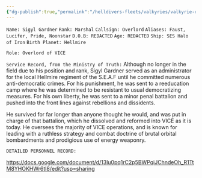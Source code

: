 ```yaml
---
{"dg-publish":true,"permalink":"/helldivers-fleets/valkyries/valkyrie-operators/scorpius/","noteIcon":"","created":"2024-04-02T21:59:33.895+02:00","updated":"2024-04-02T22:01:02.925+02:00"}
---
```


`Name: Sigyl Gardner`
`Rank: Marshal`
`Callsign: Overlord`
`Aliases: Faust, Lucifer, Pride, Noonstar`
`D.O.B: REDACTED`
`Age: REDACTED`
`Ship: SES Halo of Iron`
`Birth Planet: Hellmire`

`Role: Overlord of VICE`

`Service Record, from the Ministry of Truth:`
Although no longer in the field due to his position and rank, Sigyl Gardner served as an administrator for the local Hellmire regiment of the S.E.A.F until he committed numerous anti-democratic crimes. For his punishment, he was sent to a reeducation camp where he was determined to be resistant to usual democratizing measures. For his own liberty, he was sent to a minor penal battalion and pushed into the front lines against rebellions and dissidents.

He survived for far longer than anyone thought he would, and was put in charge of that battalion, which he dissolved and reformed into VICE as it is today. He oversees the majority of VICE operations, and is known for leading with a ruthless strategy and combat doctrine of brutal orbital bombardments and prodigious use of energy weaponry.

`DETAILED PERSONNEL RECORD:`

https://docs.google.com/document/d/13lu0pq1rC2p5BWPqiJChndeOh_R1TtM8YHOKHWr6tl8/edit?usp=sharing